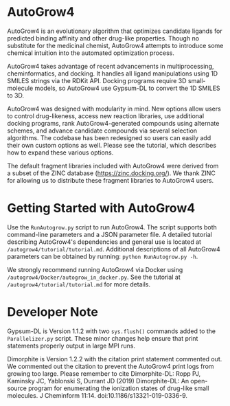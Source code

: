 # AutoGrow4

AutoGrow4 is an evolutionary algorithm that optimizes candidate ligands for
predicted binding affinity and other drug-like properties. Though no
substitute for the medicinal chemist, AutoGrow4 attempts to introduce some
chemical intuition into the automated optimization process.

AutoGrow4 takes advantage of recent advancements in multiprocessing,
cheminformatics, and docking. It handles all ligand manipulations using 1D
SMILES strings via the RDKit API. Docking programs require 3D small-molecule
models, so AutoGrow4 use Gypsum-DL to convert the 1D SMILES to 3D.

AutoGrow4 was designed with modularity in mind. New options allow users to
control drug-likeness, access new reaction libraries, use additional docking
programs, rank AutoGrow4-generated compounds using alternate schemes, and
advance candidate compounds via several selection algorithms. The codebase has
been redesigned so users can easily add their own custom options as well.
Please see the tutorial, which describes how to expand these various options.

The default fragment libraries included with AutoGrow4 were derived from a
subset of the ZINC database (https://zinc.docking.org/). We thank ZINC for
allowing us to distribute these fragment libraries to AutoGrow4 users.

# Getting Started with AutoGrow4

Use the `RunAutogrow.py` script to run AutoGrow4. The script supports both
command-line parameters and a JSON parameter file. A detailed tutorial
describing AutoGrow4's dependencies and general use is located at
`/autogrow4/tutorial/tutorial.md`. Additional descriptions of all AutoGrow4
parameters can be obtained by running: `python RunAutogrow.py -h`.

We strongly recommend running AutoGrow4 via Docker using
`/autogrow4/Docker/autogrow_in_docker.py`. See the tutorial at
`/autogrow4/tutorial/tutorial.md` for more details.

# Developer Note

Gypsum-DL is Version 1.1.2 with two `sys.flush()` commands added to the
`Parallelizer.py` script. These minor changes help ensure that print
statements properly output in large MPI runs.

Dimorphite is Version 1.2.2 with the citation print statement commented out.
We commented out the citation to prevent the AutoGrow4 print logs from growing
too large. Please remember to cite Dimorphite-DL: Ropp PJ, Kaminsky JC,
Yablonski S, Durrant JD (2019) Dimorphite-DL: An open-source program for
enumerating the ionization states of drug-like small molecules. J Cheminform
11:14. doi:10.1186/s13321-019-0336-9.
